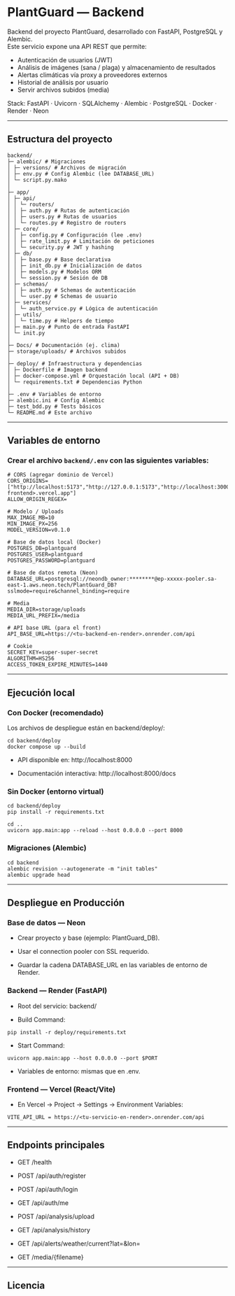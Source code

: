 # PlantGuard — Backend

Backend del proyecto PlantGuard, desarrollado con FastAPI, PostgreSQL y Alembic.  
Este servicio expone una API REST que permite:

- Autenticación de usuarios (JWT)
- Análisis de imágenes (sana / plaga) y almacenamiento de resultados
- Alertas climáticas vía proxy a proveedores externos
- Historial de análisis por usuario
- Servir archivos subidos (media)

Stack: FastAPI · Uvicorn · SQLAlchemy · Alembic · PostgreSQL · Docker · Render · Neon

---

## Estructura del proyecto


```
backend/
├─ alembic/ # Migraciones
│ ├─ versions/ # Archivos de migración
│ ├─ env.py # Config Alembic (lee DATABASE_URL)
│ └─ script.py.mako
│
├─ app/
│ ├─ api/
│ │ └─ routers/
│ │ ├─ auth.py # Rutas de autenticación
│ │ ├─ users.py # Rutas de usuarios
│ │ └─ routes.py # Registro de routers
│ ├─ core/
│ │ ├─ config.py # Configuración (lee .env)
│ │ ├─ rate_limit.py # Limitación de peticiones
│ │ └─ security.py # JWT y hashing
│ ├─ db/
│ │ ├─ base.py # Base declarativa
│ │ ├─ init_db.py # Inicialización de datos
│ │ ├─ models.py # Modelos ORM
│ │ └─ session.py # Sesión de DB
│ ├─ schemas/
│ │ ├─ auth.py # Schemas de autenticación
│ │ └─ user.py # Schemas de usuario
│ ├─ services/
│ │ └─ auth_service.py # Lógica de autenticación
│ ├─ utils/
│ │ └─ time.py # Helpers de tiempo
│ ├─ main.py # Punto de entrada FastAPI
│ └─ init.py
│
├─ Docs/ # Documentación (ej. clima)
├─ storage/uploads/ # Archivos subidos
│
├─ deploy/ # Infraestructura y dependencias
│ ├─ Dockerfile # Imagen backend
│ ├─ docker-compose.yml # Orquestación local (API + DB)
│ └─ requirements.txt # Dependencias Python
│
├─ .env # Variables de entorno
├─ alembic.ini # Config Alembic
├─ test_bdd.py # Tests básicos
└─ README.md # Este archivo
```
---
## Variables de entorno

### Crear el archivo `backend/.env` con las siguientes variables:

```env
# CORS (agregar dominio de Vercel)
CORS_ORIGINS=["http://localhost:5173","http://127.0.0.1:5173","http://localhost:3000","https://<tu-frontend>.vercel.app"]
ALLOW_ORIGIN_REGEX=

# Modelo / Uploads
MAX_IMAGE_MB=10
MIN_IMAGE_PX=256
MODEL_VERSION=v0.1.0

# Base de datos local (Docker)
POSTGRES_DB=plantguard
POSTGRES_USER=plantguard
POSTGRES_PASSWORD=plantguard

# Base de datos remota (Neon)
DATABASE_URL=postgresql://neondb_owner:********@ep-xxxxx-pooler.sa-east-1.aws.neon.tech/PlantGuard_DB?sslmode=require&channel_binding=require

# Media
MEDIA_DIR=storage/uploads
MEDIA_URL_PREFIX=/media

# API base URL (para el front)
API_BASE_URL=https://<tu-backend-en-render>.onrender.com/api

# Cookie
SECRET_KEY=super-super-secret
ALGORITHM=HS256
ACCESS_TOKEN_EXPIRE_MINUTES=1440

```

---

## Ejecución local

### Con Docker (recomendado)

Los archivos de despliegue están en backend/deploy/:

```
cd backend/deploy
docker compose up --build
```

- API disponible en: http://localhost:8000

- Documentación interactiva: http://localhost:8000/docs

### Sin Docker (entorno virtual)

```
cd backend/deploy
pip install -r requirements.txt

cd ..
uvicorn app.main:app --reload --host 0.0.0.0 --port 8000
```

### Migraciones (Alembic)

```
cd backend
alembic revision --autogenerate -m "init tables"
alembic upgrade head
```

---

## Despliegue en Producción
### Base de datos — Neon

- Crear proyecto y base (ejemplo: PlantGuard_DB).

- Usar el connection pooler con SSL requerido.

- Guardar la cadena DATABASE_URL en las variables de entorno de Render.

### Backend — Render (FastAPI)

- Root del servicio: backend/

- Build Command:
```
pip install -r deploy/requirements.txt
```

- Start Command:

```
uvicorn app.main:app --host 0.0.0.0 --port $PORT
```

- Variables de entorno: mismas que en .env.

### Frontend — Vercel (React/Vite)

- En Vercel → Project → Settings → Environment Variables:
```
VITE_API_URL = https://<tu-servicio-en-render>.onrender.com/api
```

---

## Endpoints principales

- GET /health

- POST /api/auth/register

- POST /api/auth/login

- GET /api/auth/me

- POST /api/analysis/upload

- GET /api/analysis/history

- GET /api/alerts/weather/current?lat=&lon=

- GET /media/{filename}

---

## Licencia